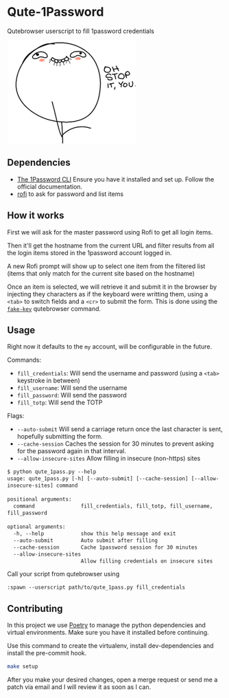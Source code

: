# Qute-1Password

Qutebrowser userscript to fill 1password credentials

![Oh, stop it! you...](.readme/stopityou.png)

## Dependencies

- [The 1Password CLI](https://support.1password.com/command-line-getting-started/)
  Ensure you have it installed and set up. Follow the official documentation.
- [rofi](https://github.com/davatorium/rofi) to ask for password and list items

## How it works

First we will ask for the master password using Rofi to get all login items.

Then it'll get the hostname from the current URL and filter results from all the login items stored in the 1password account logged in.

A new Rofi prompt will show up to select one item from the filtered list (items that only match for the current site based on the hostname)

Once an item is selected, we will retrieve it and submit it in the browser by injecting they characters as if the keyboard were writting them, using a `<tab>` to switch fields and a `<cr>` to submit the form. This is done using the [`fake-key`](https://qutebrowser.org/doc/help/commands.html#fake-key) qutebrowser command.

## Usage

Right now it defaults to the `my` account, will be configurable in the future.

Commands:
- `fill_credentials`: Will send the username and password (using a `<tab>` keystroke in between)
- `fill_username`: Will send the username
- `fill_password`: Will send the password
- `fill_totp`: Will send the TOTP

Flags:
- `--auto-submit` Will send a carriage return once the last character is sent, hopefully submitting the form.
- `--cache-session` Caches the session for 30 minutes to prevent asking for the password again in that interval.
- `--allow-insecure-sites` Allow filling in insecure (non-https) sites

```
$ python qute_1pass.py --help
usage: qute_1pass.py [-h] [--auto-submit] [--cache-session] [--allow-insecure-sites] command

positional arguments:
  command               fill_credentials, fill_totp, fill_username, fill_password

optional arguments:
  -h, --help            show this help message and exit
  --auto-submit         Auto submit after filling
  --cache-session       Cache 1password session for 30 minutes
  --allow-insecure-sites
                        Allow filling credentials on insecure sites
```

Call your script from qutebrowser using

```
:spawn --userscript path/to/qute_1pass.py fill_credentials
```

## Contributing

In this project we use [Poetry](https://python-poetry.org/) to manage the python dependencies and virtual environments. Make sure you have it installed before continuing.

Use this command to create the virtualenv, install dev-dependencies and
install the pre-commit hook.

``` bash
make setup
```

After you make your desired changes, open a merge request or send me a patch via email and I will review it as soon as I can.

